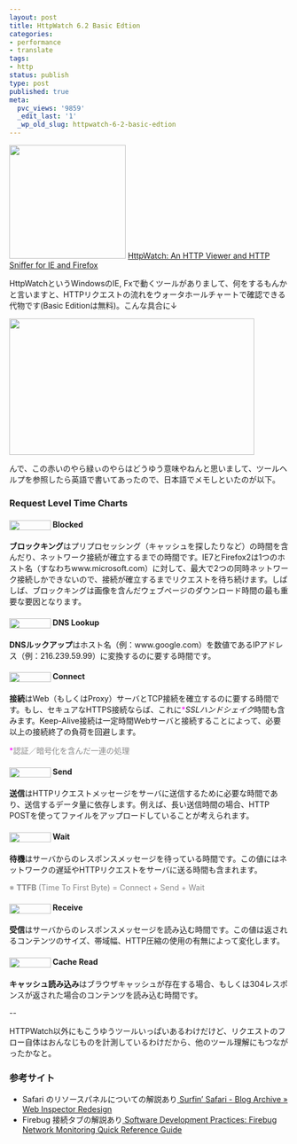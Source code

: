 ```yaml
---
layout: post
title: HttpWatch 6.2 Basic Edtion
categories:
- performance
- translate
tags:
- http
status: publish
type: post
published: true
meta:
  pvc_views: '9859'
  _edit_last: '1'
  _wp_old_slug: httpwatch-6-2-basic-edtion
---
```

<img class="alignnone size-full wp-image-976" src="http://t32k.me/mol/file/2010/04/httpwatch.png" alt="" width="210" height="205" />
<a href="http://www.httpwatch.com/">HttpWatch: An HTTP Viewer and HTTP Sniffer for IE and Firefox</a>

HttpWatchというWindowsのIE, Fxで動くツールがありまして、何をするもんかと言いますと、HTTPリクエストの流れをウォータホールチャートで確認できる代物です(Basic Editionは無料)。こんな具合に↓

<!--more-->

<img class="fig" src="http://t32k.me/mol/file/2010/04/chart.png" alt="" width="442" height="246" />

んで、この赤いのやら緑ぃのやらはどうゆう意味やねんと思いまして、ツールヘルプを参照したら英語で書いてあったので、日本語でメモしといたのが以下。
<h3>Request Level Time Charts</h3>
<h4><img style="vertical-align: middle;" src="http://t32k.me/mol/file/2010/04/blocked.png" alt="" width="75" height="18" /> Blocked</h4>
<strong>ブロックキング</strong>はプリプロセッシング（キャッシュを探したりなど）の時間を含んだり、ネットワーク接続が確立するまでの時間です。IE7とFirefox2は1つのホスト名（すなわちwww.microsoft.com）に対して、最大で2つの同時ネットワーク接続しかできないので、接続が確立するまでリクエストを待ち続けます。しばしば、ブロックキングは画像を含んだウェブページのダウンロード時間の最も重要な要因となります。
<h4><img style="vertical-align: middle;" src="http://t32k.me/mol/file/2010/04/DNS.png" alt="" width="75" height="18" /> DNS Lookup</h4>
<strong>DNSルックアップ</strong>はホスト名（例：www.google.com）を数値であるIPアドレス（例：216.239.59.99）に変換するのに要する時間です。
<h4><img style="vertical-align: middle;" src="http://t32k.me/mol/file/2010/04/connect.png" alt="" width="75" height="18" /> Connect</h4>
<strong>接続</strong>はWeb（もしくはProxy）サーバとTCP接続を確立するのに要する時間です。もし、セキュアなHTTPS接続ならば、これに<span style="color: #ff00ff;">*</span><em>SSLハンドシェイク</em>時間も含みます。Keep-Alive接続は一定時間Webサーバと接続することによって、必要以上の接続終了の負荷を回避します。

<span style="color: #888888;"><span style="color: #ff00ff;">*</span>認証／暗号化を含んだ一連の処理</span>
<h4><img style="vertical-align: middle;" src="http://t32k.me/mol/file/2010/04/send.png" alt="" width="75" height="18" /> Send</h4>
<strong>送信</strong>はHTTPリクエストメッセージをサーバに送信するために必要な時間であり、送信するデータ量に依存します。例えば、長い送信時間の場合、HTTP POSTを使ってファイルをアップロードしていることが考えられます。
<h4><img style="vertical-align: middle;" src="http://t32k.me/mol/file/2010/04/wait.png" alt="" width="75" height="18" /> Wait</h4>
<strong>待機</strong>はサーバからのレスポンスメッセージを待っている時間です。この値にはネットワークの遅延やHTTPリクエストをサーバに送る時間も含まれます。

<span style="color: #888888;">※ <strong>TTFB </strong>(Time To First Byte) = Connect + Send + Wait</span>
<h4><img style="vertical-align: middle;" src="http://t32k.me/mol/file/2010/04/receive.png" alt="" width="75" height="18" /> Receive</h4>
<strong>受信</strong>はサーバからのレスポンスメッセージを読み込む時間です。この値は返されるコンテンツのサイズ、帯域幅、HTTP圧縮の使用の有無によって変化します。
<h4><img style="vertical-align: middle;" src="http://t32k.me/mol/file/2010/04/cr.png" alt="" width="75" height="18" /> Cache Read</h4>
<strong>キャッシュ読み込み</strong>はブラウザキャッシュが存在する場合、もしくは304レスポンスが返された場合のコンテンツを読み込む時間です。

--

HTTPWatch以外にもこうゆうツールいっぱいあるわけだけど、リクエストのフロー自体はおんなじものを計測しているわけだから、他のツール理解にもつながったかなと。
<h3>参考サイト</h3>
<ul>
	<li>Safari のリソースパネルについての解説あり<a href="http://webkit.org/blog/197/web-inspector-redesign/">
Surfin’ Safari - Blog Archive » Web Inspector Redesign</a></li>
	<li>Firebug 接続タブの解説あり<a href="http://rensodevelopment.blogspot.com/2009/06/firebug-network-monitoring-quick.html">
Software Development Practices: Firebug Network Monitoring Quick Reference Guide</a></li>
</ul>
